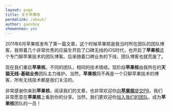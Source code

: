 ```yaml
---
layout: page
title: 关于苹果核
permalink: /about/
author: gaosboy
showonnav: yes
---
```


2011年6月苹果核发布了第一篇文章，这个时候苹果核是我当时所在团队的团队博客，我带着几个非常优秀的应届生开启了口碑无线的iOS时代，也开启了**苹果核**这个专门聊苹果技术的团队博客。后来随着口碑业务的下线，团队博客也就荒废了。

现在我们重启**苹果核**，不同的团队，相同的技术情结。现阶段**苹果核**由我所在的**天猫无线-基础业务**团队主力维护。当然，**苹果核**将不再是一个只聊苹果技术的博客，所有无线技术都是我们关注的。

非常感谢你来到**苹果核**，阅读我们的文章，也非常欢迎你[向**苹果核**提交PR](https://github.com/pingguohe/pingguohe.github.io)，我们非常愿意在**苹果核**上看到你的分享。当然，我们更欢迎你[加入我们的团队](mailto:boling@tmall.com)，成为**苹果核**团队的一员！

